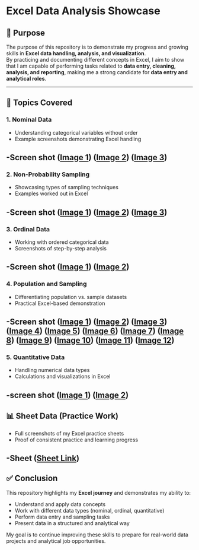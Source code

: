 # Excel Data Analysis Showcase  

## 🎯 Purpose  
The purpose of this repository is to demonstrate my progress and growing skills in **Excel data handling, analysis, and visualization**.  
By practicing and documenting different concepts in Excel, I aim to show that I am capable of performing tasks related to **data entry, cleaning, analysis, and reporting**, making me a strong candidate for **data entry and analytical roles**.  

---

## 📂 Topics Covered  

### 1. Nominal Data  
- Understanding categorical variables without order  
- Example screenshots demonstrating Excel handling  

-Screen shot
 ([Image 1](ss/ss1.png))
 ([Image 2](ss/ss2.png))
 ([Image 3](ss/ss3.png))
---

### 2. Non-Probability Sampling  
- Showcasing types of sampling techniques  
- Examples worked out in Excel  

-Screen shot
 ([Image 1](ss/ss4.png))
 ([Image 2](ss/ss5.png))
 ([Image 3](ss/ss6.png))
---

### 3. Ordinal Data  
- Working with ordered categorical data  
- Screenshots of step-by-step analysis  

-Screen shot
 ([Image 1](ss/ss7.png))
 ([Image 2](ss/ss8.png))
---

### 4. Population and Sampling  
- Differentiating population vs. sample datasets  
- Practical Excel-based demonstration  

-Screen shot
 ([Image 1](ss/ss9.png))
 ([Image 2](ss/ss10.png))
 ([Image 3](ss/ss11.png))
 ([Image 4](ss/ss12.png))
 ([Image 5](ss/ss13.png))
 ([Image 6](ss/ss14.png))
 ([Image 7](ss/ss15.png))
 ([Image 8](ss/ss16.png))
 ([Image 9](ss/ss17.png))
 ([Image 10](ss/ss18.png))
 ([Image 11](ss/ss19.png))
 ([Image 12](ss/ss20.png))
---

### 5. Quantitative Data  
- Handling numerical data types  
- Calculations and visualizations in Excel  

-screen shot
 ([Image 1](ss/ss21.png))
 ([Image 2](ss/ss22.png))
---

## 📊 Sheet Data (Practice Work)  
- Full screenshots of my Excel practice sheets  
- Proof of consistent practice and learning progress  

-Sheet
([Sheet Link](/Nominal%20Data.xlsx))
---

## ✅ Conclusion  
This repository highlights my **Excel journey** and demonstrates my ability to:  
- Understand and apply data concepts  
- Work with different data types (nominal, ordinal, quantitative)  
- Perform data entry and sampling tasks  
- Present data in a structured and analytical way  

My goal is to continue improving these skills to prepare for real-world data projects and analytical job opportunities.  
